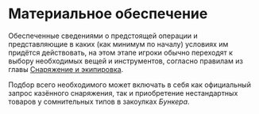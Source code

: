 # Материальное обеспечение
Обеспеченные сведениями о предстоящей операции и представляющие в каких (как минимум по началу) условиях им придётся действовать, на этом этапе игроки обычно переходят к выбору необходимых вещей и инструментов, согласно правилам из главы [Снаряжение и экипировка](/equipment/equipment_base).

Подбор всего необходимого может включать в себя как официальный  запрос казённого снаряжения, так и приобретение нестандартных товаров у сомнительных типов в закоулках *Бункера*.
